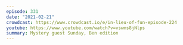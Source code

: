 ```yaml
---
episode: 331
date: "2021-02-21"
crowdcast: https://www.crowdcast.io/e/in-lieu-of-fun-episode-224
youtube: https://www.youtube.com/watch?v=vswms8jNlps
summary: Mystery guest Sunday, Ben edition
---
```

